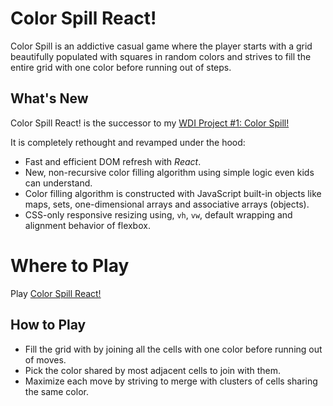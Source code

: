 # Color Spill React!

Color Spill is an addictive casual game where the player starts with a grid beautifully populated with squares in random colors and strives to fill the entire grid with one color before running out of steps.

## What's New

Color Spill React! is the successor to my [WDI Project #1: Color Spill!](https://github.com/limjiechao/project-1)

It is completely rethought and revamped under the hood:
- Fast and efficient DOM refresh with *React*.
- New, non-recursive color filling algorithm using simple logic even kids can understand.
- Color filling algorithm is constructed with JavaScript built-in objects like maps, sets, one-dimensional arrays and associative arrays (objects).
- CSS-only responsive resizing using, `vh`, `vw`, default wrapping and alignment behavior of flexbox.

# Where to Play

Play [Color Spill React!](https://limjiechao.github.io/color-spill/)

## How to Play

- Fill the grid with by joining all the cells with one color before running out of moves.
- Pick the color shared by most adjacent cells to join with them.
- Maximize each move by striving to merge with clusters of cells sharing the same color.

